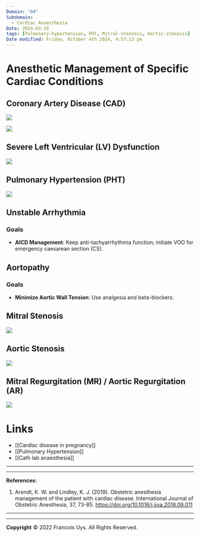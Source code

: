 ```yaml
---
Domain: "04"
Subdomain:
  - Cardiac Anaesthesia
Date: 2024-03-18
tags: [Pulmonary-hypertenison, PHT, Mitral-stenosis, Aortic-stenosis]
Date modified: Friday, October 4th 2024, 4:57:13 pm
---
```


# Anesthetic Management of Specific Cardiac Conditions

## Coronary Artery Disease (CAD)

![](Pasted%20image%2020240529140353.png)

![](Pasted%20image%2020240614091832.png)

## Severe Left Ventricular (LV) Dysfunction

![](Pasted%20image%2020240614091654.png)

## Pulmonary Hypertension (PHT)

![](Pasted%20image%2020240614091603.png)

## Unstable Arrhythmia
### Goals
- **AICD Management**: Keep anti-tachyarrhythmia function; initiate VOO for emergency caesarean section (CS).

## Aortopathy
### Goals
- **Minimize Aortic Wall Tension**: Use analgesia and beta-blockers.

## Mitral Stenosis

![](Pasted%20image%2020240614091511.png)

## Aortic Stenosis

![](Pasted%20image%2020240614091351.png)

## Mitral Regurgitation (MR) / Aortic Regurgitation (AR)

![](Pasted%20image%2020240614092012.png)

# Links
- [[Cardiac disease in pregnancy]]
- [[Pulmonary Hypertension]]
- [[Cath lab anaesthesia]]

---

---
**References:**

1. Arendt, K. W. and Lindley, K. J. (2019). Obstetric anesthesia management of the patient with cardiac disease. International Journal of Obstetric Anesthesia, 37, 73-85. https://doi.org/10.1016/j.ijoa.2018.09.011

---------------------------------------------------------------------------------------------
---
**Copyright**
© 2022 Francois Uys. All Rights Reserved.